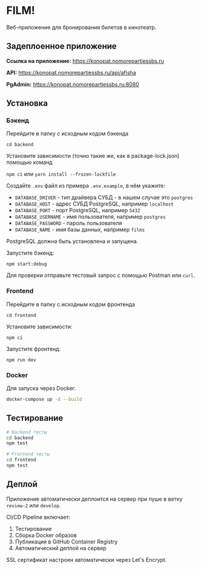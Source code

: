 # FILM!

Веб-приложение для бронирования билетов в кинотеатр.

## Задеплоенное приложение

**Ссылка на приложение:** https://konopat.nomorepartiessbs.ru

**API:** https://konopat.nomorepartiessbs.ru/api/afisha

**PgAdmin:** https://konopat.nomorepartiessbs.ru:8080

## Установка

### Бэкенд

Перейдите в папку с исходным кодом бэкенда

`cd backend`

Установите зависимости (точно такие же, как в package-lock.json) помощью команд

`npm ci` или `yarn install --frozen-lockfile`

Создайте `.env` файл из примера `.env.example`, в нём укажите:

* `DATABASE_DRIVER` - тип драйвера СУБД - в нашем случае это `postgres` 
* `DATABASE_HOST` - адрес СУБД PostgreSQL, например `localhost`
* `DATABASE_PORT` - порт PostgreSQL, например `5432`
* `DATABASE_USERNAME` - имя пользователя, например `postgres`
* `DATABASE_PASSWORD` - пароль пользователя
* `DATABASE_NAME` - имя базы данных, например `films`

PostgreSQL должна быть установлена и запущена.

Запустите бэкенд:

`npm start:debug`

Для проверки отправьте тестовый запрос с помощью Postman или `curl`.

### Frontend

Перейдите в папку с исходным кодом фронтенда

`cd frontend`

Установите зависимости:

`npm ci`

Запустите фронтенд:

`npm run dev`

### Docker

Для запуска через Docker:

```bash
docker-compose up -d --build
```

## Тестирование

```bash
# Backend тесты
cd backend
npm test

# Frontend тесты
cd frontend
npm test
```

## Деплой

Приложение автоматически деплоится на сервер при пуше в ветку `review-2` или `develop`.

CI/CD Pipeline включает:
1. Тестирование
2. Сборка Docker образов
3. Публикация в GitHub Container Registry
4. Автоматический деплой на сервер

SSL сертификат настроен автоматически через Let's Encrypt.
